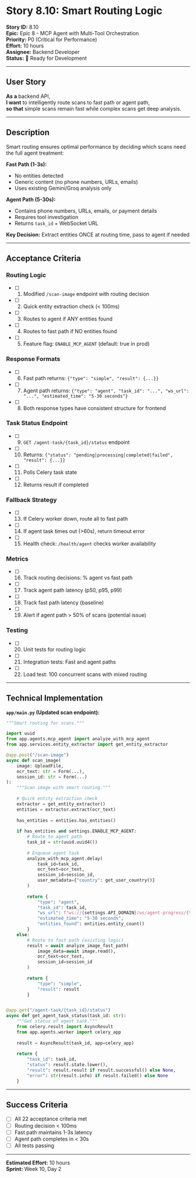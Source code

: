 # Story 8.10: Smart Routing Logic

**Story ID:** 8.10  
**Epic:** Epic 8 - MCP Agent with Multi-Tool Orchestration  
**Priority:** P0 (Critical for Performance)  
**Effort:** 10 hours  
**Assignee:** Backend Developer  
**Status:** 📝 Ready for Development

---

## User Story

**As a** backend API,  
**I want** to intelligently route scans to fast path or agent path,  
**so that** simple scans remain fast while complex scans get deep analysis.

---

## Description

Smart routing ensures optimal performance by deciding which scans need the full agent treatment:

**Fast Path (1-3s):**
- No entities detected
- Generic content (no phone numbers, URLs, emails)
- Uses existing Gemini/Groq analysis only

**Agent Path (5-30s):**
- Contains phone numbers, URLs, emails, or payment details
- Requires tool investigation
- Returns `task_id` + WebSocket URL

**Key Decision:** Extract entities ONCE at routing time, pass to agent if needed

---

## Acceptance Criteria

### Routing Logic
- [ ] 1. Modified `/scan-image` endpoint with routing decision
- [ ] 2. Quick entity extraction check (< 100ms)
- [ ] 3. Routes to agent if ANY entities found
- [ ] 4. Routes to fast path if NO entities found
- [ ] 5. Feature flag: `ENABLE_MCP_AGENT` (default: true in prod)

### Response Formats
- [ ] 6. Fast path returns: `{"type": "simple", "result": {...}}`
- [ ] 7. Agent path returns: `{"type": "agent", "task_id": "...", "ws_url": "...", "estimated_time": "5-30 seconds"}`
- [ ] 8. Both response types have consistent structure for frontend

### Task Status Endpoint
- [ ] 9. `GET /agent-task/{task_id}/status` endpoint
- [ ] 10. Returns: `{"status": "pending|processing|completed|failed", "result": {...}}`
- [ ] 11. Polls Celery task state
- [ ] 12. Returns result if completed

### Fallback Strategy
- [ ] 13. If Celery worker down, route all to fast path
- [ ] 14. If agent task times out (>60s), return timeout error
- [ ] 15. Health check: `/health/agent` checks worker availability

### Metrics
- [ ] 16. Track routing decisions: % agent vs fast path
- [ ] 17. Track agent path latency (p50, p95, p99)
- [ ] 18. Track fast path latency (baseline)
- [ ] 19. Alert if agent path > 50% of scans (potential issue)

### Testing
- [ ] 20. Unit tests for routing logic
- [ ] 21. Integration tests: Fast and agent paths
- [ ] 22. Load test: 100 concurrent scans with mixed routing

---

## Technical Implementation

**`app/main.py` (Updated scan endpoint):**

```python
"""Smart routing for scans."""

import uuid
from app.agents.mcp_agent import analyze_with_mcp_agent
from app.services.entity_extractor import get_entity_extractor

@app.post("/scan-image")
async def scan_image(
    image: UploadFile,
    ocr_text: str = Form(...),
    session_id: str = Form(...)
):
    """Scan image with smart routing."""
    
    # Quick entity extraction check
    extractor = get_entity_extractor()
    entities = extractor.extract(ocr_text)
    
    has_entities = entities.has_entities()
    
    if has_entities and settings.ENABLE_MCP_AGENT:
        # Route to agent path
        task_id = str(uuid.uuid4())
        
        # Enqueue agent task
        analyze_with_mcp_agent.delay(
            task_id=task_id,
            ocr_text=ocr_text,
            session_id=session_id,
            user_metadata={"country": get_user_country()}
        )
        
        return {
            "type": "agent",
            "task_id": task_id,
            "ws_url": f"ws://{settings.API_DOMAIN}/ws/agent-progress/{task_id}",
            "estimated_time": "5-30 seconds",
            "entities_found": entities.entity_count()
        }
    else:
        # Route to fast path (existing logic)
        result = await analyze_image_fast_path(
            image_data=await image.read(),
            ocr_text=ocr_text,
            session_id=session_id
        )
        
        return {
            "type": "simple",
            "result": result
        }


@app.get("/agent-task/{task_id}/status")
async def get_agent_task_status(task_id: str):
    """Get status of agent task."""
    from celery.result import AsyncResult
    from app.agents.worker import celery_app
    
    result = AsyncResult(task_id, app=celery_app)
    
    return {
        "task_id": task_id,
        "status": result.state.lower(),
        "result": result.result if result.successful() else None,
        "error": str(result.info) if result.failed() else None
    }
```

---

## Success Criteria

- [ ] All 22 acceptance criteria met
- [ ] Routing decision < 100ms
- [ ] Fast path maintains 1-3s latency
- [ ] Agent path completes in < 30s
- [ ] All tests passing

---

**Estimated Effort:** 10 hours  
**Sprint:** Week 10, Day 2

